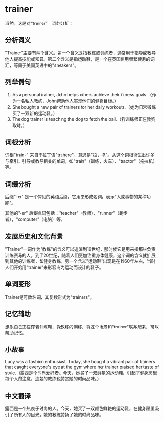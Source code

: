 # trainer

当然，这是对“trainer”一词的分析：

  

## 分析词义

  

"Trainer"主要有两个含义。第一个含义是指教练或训练者，通常用于指导或教导他人提高技能或知识。第二个含义是指运动鞋，是一个在英国使用频繁使用的词汇，等同于美国英语中的"sneakers"。

  

## 列举例句

  

1.  As a personal trainer, John helps others achieve their fitness goals.（作为一名私人教练，John帮助他人实现他们的健身目标。）
2.  She bought a new pair of trainers for her daily workouts.（她为日常锻炼买了一双新的运动鞋。）
3.  The dog trainer is teaching the dog to fetch the ball.（狗训练师正在教狗取球。）

  

## 词根分析

  

词根"train-" 来自于拉丁语"trahere"，意思是"拉，拖"。从这个词根衍生出许多与牵引、引导或教导相关的单词，如"train"（训练，火车），"tractor"（拖拉机）等。

  

## 词缀分析

  

后缀"-er" 是一个常见的英语后缀，它用来形成名词，表示"人或事物的某种功能"。

  

其他的"-er" 后缀单词包括："teacher"（教师），"runner"（跑步者），"computer"（电脑）等。

  

## 发展历史和文化背景

  

"Trainer"一词作为"教练"的含义可以追溯到19世纪，那时候它是用来指那些负责训练赛马的人。到了20世纪，随着人们更加注重身体健康，这个词的含义就扩展到其他的训练者，如健身教练。另一个含义"运动鞋"出现是在1960年左右，当时人们开始用"trainer"来形容专为运动而设计的鞋子。

  

## 单词变形

  

Trainer是可数名词，其复数形式为"trainers"。

  

## 记忆辅助

  

想象自己正在穿着训练鞋，受教练的训练，将这个场景和"trainer"联系起来，可以帮助记忆。

  

## 小故事

  

Lucy was a fashion enthusiast. Today, she bought a vibrant pair of trainers that caught everyone's eye at the gym where her trainer praised her taste of style.（露西是个时尚爱好者。今天，她买了一双鲜艳的运动鞋，引起了健身房里每个人的注意，连她的教练也赞赏她的时尚品味。）

  

## 中文翻译

  

露西是一个热衷于时尚的人。今天，她买了一双颜色鲜艳的运动鞋，在健身房里吸引了所有人的目光，她的教练赞扬了她的时尚品味。

